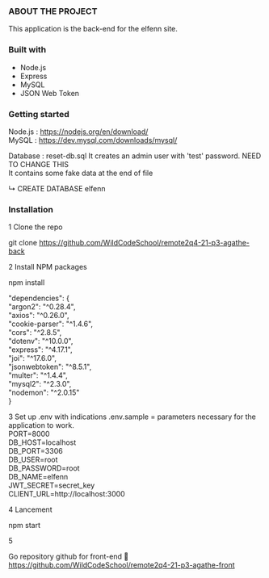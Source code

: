 ### ABOUT THE PROJECT
This application is the back-end for the elfenn site.

### Built with
* Node.js
* Express
* MySQL
* JSON Web Token

### Getting started
Node.js : https://nodejs.org/en/download/  
MySQL : https://dev.mysql.com/downloads/mysql/

Database : reset-db.sql
It creates an admin user with 'test' password. NEED TO CHANGE THIS  
It contains some fake data at the end of file


  ↳ CREATE DATABASE elfenn

### Installation

1️ Clone the repo

git clone https://github.com/WildCodeSchool/remote2q4-21-p3-agathe-back 

2️ Install NPM packages

npm install

  "dependencies": {  
    "argon2": "^0.28.4",  
    "axios": "^0.26.0",  
    "cookie-parser": "^1.4.6",  
    "cors": "^2.8.5",  
    "dotenv": "^10.0.0",  
    "express": "^4.17.1",  
    "joi": "^17.6.0",  
    "jsonwebtoken": "^8.5.1",  
    "multer": "^1.4.4",  
    "mysql2": "^2.3.0",  
    "nodemon": "^2.0.15"  
  }  

3️ Set up .env with indications .env.sample = parameters necessary for the application to work.  
PORT=8000  
DB_HOST=localhost  
DB_PORT=3306  
DB_USER=root  
DB_PASSWORD=root  
DB_NAME=elfenn  
JWT_SECRET=secret_key  
CLIENT_URL=http://localhost:3000  

4️ Lancement

npm start

5️

Go repository github for front-end 🔗 https://github.com/WildCodeSchool/remote2q4-21-p3-agathe-front
